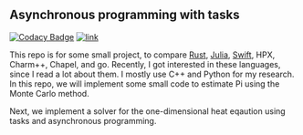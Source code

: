 ## Asynchronous programming with tasks

[![Codacy Badge](https://app.codacy.com/project/badge/Grade/b3f6fa94ac1144d6a9468da4e55b111d)](https://www.codacy.com/gh/diehlpk/monte-carlo-codes/dashboard?utm_source=github.com&amp;utm_medium=referral&amp;utm_content=diehlpk/monte-carlo-codes&amp;utm_campaign=Badge_Grade) [![link](https://circleci.com/gh/diehlpk/monte-carlo-codes/tree/main.svg?style=shield)](https://circleci.com/gh/diehlpk/monte-carlo-codes/tree/main) 

This repo is for some small project, to compare [Rust](https://www.rust-lang.org/), [Julia](https://julialang.org/), [Swift](https://developer.apple.com/swift/), HPX, Charm++, Chapel, and go. Recently, I got interested in these languages, 
since I read a lot about them. I mostly use C++ and Python for my research. In this repo, we will implement some 
small code to estimate Pi using the Monte Carlo method.

Next, we implement a solver for the one-dimensional heat eqaution using tasks and asynchronous programming. 
